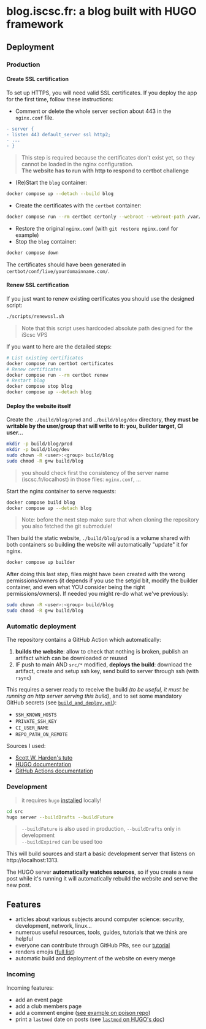 # blog.iscsc.fr: a blog built with HUGO framework

## Deployment

### Production

#### Create SSL certification

To set up HTTPS, you will need valid SSL certificates. If you deploy the app for the first time, follow these instructions:

- Comment or delete the whole server section about 443 in the `nginx.conf` file.

```diff
- server {
- listen 443 default_server ssl http2;
- ...
- }
```

> This step is required because the certificates don't exist yet, so they cannot be loaded in the nginx configuration.  
> **The website has to run with http to respond to certbot challenge**

- (Re)Start the `blog` container:

```bash
docker compose up --detach --build blog
```

- Create the certificates with the `certbot` container:

```bash
docker compose run --rm certbot certonly --webroot --webroot-path /var/www/certbot/ -d yourdomainname.com
```

- Restore the original `nginx.conf` (with `git restore nginx.conf` for example)
- Stop the `blog` container:

```bash
docker compose down
```

The certificates should have been generated in `certbot/conf/live/yourdomainname.com/`.

#### Renew SSL certification

If you just want to renew existing certificates you should use the designed script:
```bash
./scripts/renewssl.sh
```
> Note that this script uses hardcoded absolute path designed for the iScsc VPS

If you want to here are the detailed steps:
```bash
# List existing certificates
docker compose run certbot certificates
# Renew certificates
docker compose run --rm certbot renew
# Restart blog
docker compose stop blog
docker compose up --detach blog
```

#### Deploy the website itself

Create the `./build/blog/prod` and `./build/blog/dev` directory, **they must be writable by the user/group that will write to it: you, builder target, CI user...**
```sh
mkdir -p build/blog/prod
mkdir -p build/blog/dev
sudo chown -R <user>:<group> build/blog
sudo chmod -R g+w build/blog
```

> you should check first the consistency of the server name (iscsc.fr/localhost) in those files: `nginx.conf`, ...

Start the nginx container to serve requests:
```sh
docker compose build blog
docker compose up --detach blog
```

> Note: before the next step make sure that when cloning the repository you also fetched the git submodule!

Then build the static website, `./build/blog/prod` is a volume shared with both containers so building the website will automatically "update" it for nginx.
```sh
docker compose up builder
```

After doing this last step, files might have been created with the wrong permissions/owners (it depends if you use the setgid bit, modify the builder container, and even what YOU consider being the right permissions/owners). If needed you might re-do what we've previously:
```sh
sudo chown -R <user>:<group> build/blog
sudo chmod -R g+w build/blog
```

### Automatic deployment
The repository contains a GitHub Action which automatically:
 1. **builds the website**: allow to check that nothing is broken, publish an artifact which can be downloaded or reused
 2. IF push to main AND `src/*` modified, **deploys the build**: download the artifact, create and setup ssh key, send build to server through ssh (with `rsync`)

This requires a server ready to receive the build *(to be useful, it must be running an http server serving this build)*, and to set some mandatory GitHub secrets (see [`build_and_deploy.yml`](https://github.com/iScsc/blog.iscsc.fr/blob/main/.github/workflows/build_and_deploy.yml)):
- `SSH_KNOWN_HOSTS`
- `PRIVATE_SSH_KEY`
- `CI_USER_NAME`
- `REPO_PATH_ON_REMOTE`

Sources I used:
- [Scott W. Harden's tuto](https://swharden.com/blog/2022-03-20-github-actions-hugo/)
- [HUGO documentation](https://gohugo.io/hosting-and-deployment/deployment-with-rsync/)
- [GitHub Actions documentation](https://docs.github.com/en/actions/learn-github-actions/contexts#steps-context)

### Development

> it requires `hugo` [installed](https://gohugo.io/installation/) locally!
```sh
cd src
hugo server --buildDrafts --buildFuture
```
> `--buildFuture` is also used in production, `--buildDrafts` only in development  
> `--buildExpired` can be used too

This will build sources and start a basic development server that listens on http://localhost:1313.

The HUGO server **automatically watches sources**, so if you create a new post while it's running it will automatically rebuild the website and serve the new post.

## Features

- articles about various subjects around computer science: security, development, network, linux...
- numerous useful resources, tools, guides, tutorials that we think are helpful
- everyone can contribute through GitHub PRs, see our [tutorial](https://iscsc.fr/posts/publish-your-own-post/)
- renders emojis ([full list](https://gohugo.io/quick-reference/emojis/#smileys--emotion))
- automatic build and deployment of the website on every merge


### Incoming

Incoming features:
- add an event page
- add a club members page
- add a comment engine ([see example on poison repo](https://github.com/lukeorth/poison?tab=readme-ov-file#comments))
- print a `lastmod` date on posts (see [`lastmod` on HUGO's doc](https://gohugo.io/content-management/front-matter/#lastmod))
